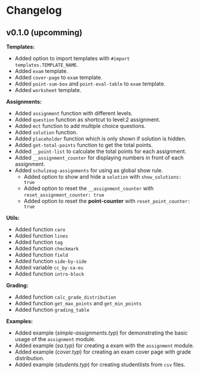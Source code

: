 # Changelog

## v0.1.0 (upcomming)

**Templates:**

- Added option to import templates with `#import templates.TEMPLATE_NAME`.
- Added `exam` template.
- Added `cover-page` to `exam` template.
- Added `point-sum-box` and `point-eval-table` to `exam` template.
- Added `worksheet` template.

**Assignments:**

- Added `assignment` function with different levels.
- Added `question` function as shortcut to level:2 assignment.
- Added `mct` function to add multiple choice questions.
- Added `solution` function.
- Added `placeholder` function which is only shown if solution is hidden.
- Added `get-total-points` function to get the total points.
- Added `__point-list` to calculate the total points for each assignment.
- Added `__assignment_counter` for displaying numbers in front of each assignment.
- Added `schulzeug-assignments` for using as global show rule. 
    - Added option to show and hide a `solution` with `show_solutions: true`
    - Added option to reset the `__assignment_counter` with `reset_assignment_counter: true`
    - Added option to reset the **point-counter** with `reset_point_counter: true`


**Utils:** 

- Added function `caro`
- Added function `lines`
- Added function `tag`
- Added function `checkmark`
- Added function `field`
- Added function `side-by-side`
- Added variable `cc_by-sa-eu`
- Added function `intro-block`

**Grading:**

- Added function `calc_grade_distribution`
- Added function `get_max_points` and `get_min_points`
- Added function `grading_table`

**Examples:**

- Added example (*simple-assignments.typ*) for demonstrating the basic usage of the `assignment` module.
- Added example (*sa.typ*) for creating a exam with the `assignment` module.
- Added example (*cover.typ*) for creating an exam cover page with grade distribution.
- Added example (*students.typ*) for creating studentlists from `csv` files.